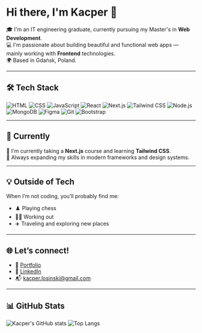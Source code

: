 # Hi there, I'm Kacper 👋

🎓 I'm an IT engineering graduate, currently pursuing my Master's in **Web Development**.  
💻 I'm passionate about building beautiful and functional web apps — mainly working with **Frontend** technologies.  
🌍 Based in Gdańsk, Poland.

---

## 🛠️ Tech Stack
![HTML](https://img.shields.io/badge/-HTML5-E34F26?style=flat-square&logo=html5&logoColor=white)
![CSS](https://img.shields.io/badge/-CSS3-1572B6?style=flat-square&logo=css3)
![JavaScript](https://img.shields.io/badge/-JavaScript-F7DF1E?style=flat-square&logo=javascript&logoColor=black)
![React](https://img.shields.io/badge/-React-61DAFB?style=flat-square&logo=react&logoColor=black)
![Next.js](https://img.shields.io/badge/-Next.js-000000?style=flat-square&logo=nextdotjs)
![Tailwind CSS](https://img.shields.io/badge/-Tailwind%20CSS-38B2AC?style=flat-square&logo=tailwind-css&logoColor=white)
![Node.js](https://img.shields.io/badge/-Node.js-339933?style=flat-square&logo=node.js&logoColor=white)
![MongoDB](https://img.shields.io/badge/-MongoDB-47A248?style=flat-square&logo=mongodb&logoColor=white)
![Figma](https://img.shields.io/badge/-Figma-333333?style=flat-square&logo=figma)
![Git](https://img.shields.io/badge/-Git-F05032?style=flat-square&logo=git&logoColor=white)
![Bootstrap](https://img.shields.io/badge/-Bootstrap-563D7C?style=flat-square&logo=bootstrap&logoColor=white)

---

## 🚀 Currently
🔭 I'm currently taking a **Next.js** course and learning **Tailwind CSS**.  
🌱 Always expanding my skills in modern frameworks and design systems.

---

## 💡 Outside of Tech
When I’m not coding, you’ll probably find me:
- ♟️ Playing chess  
- 🏋️‍♂️ Working out  
- ✈️ Traveling and exploring new places  

---

## 🌐 Let’s connect!
- 🔗 [Portfolio](https://kacperlosinski.github.io/my-portfolio/)
- 💼 [LinkedIn](https://www.linkedin.com/in/kacper-%C5%82osi%C5%84ski-51997a243/)
- 📬 kacper.losinski@gmail.com

---

## 📊 GitHub Stats

![Kacper's GitHub stats](https://github-readme-stats.vercel.app/api?username=kacperlosinski&show_icons=true&theme=tokyonight)
![Top Langs](https://github-readme-stats.vercel.app/api/top-langs/?username=kacperlosinski&layout=compact&theme=tokyonight)
